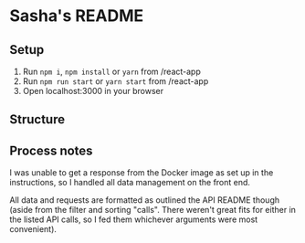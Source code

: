 # Sasha's README

## Setup
1. Run `npm i`, `npm install` or `yarn` from /react-app
2. Run `npm run start` or `yarn start` from /react-app
3. Open localhost:3000 in your browser

## Structure



## Process notes
I was unable to get a response from the Docker image as set up in the instructions, so I handled all data management on the front end. 

All data and requests are formatted as outlined the API README though (aside from the filter and sorting "calls". There weren't great fits for either in the listed API calls, so I fed them whichever arguments were most convenient). 